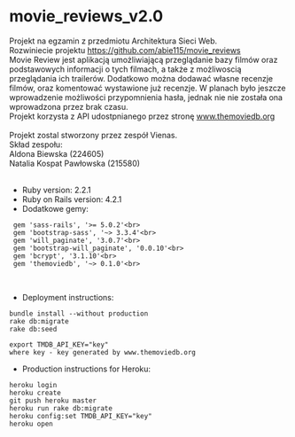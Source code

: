 # movie_reviews_v2.0

Projekt na egzamin z przedmiotu Architektura Sieci Web.<br>
Rozwiniecie projektu https://github.com/abie115/movie_reviews<br>
Movie Review jest aplikacją umożliwiającą przeglądanie bazy filmów oraz podstawowych informacji o tych filmach, a także z możliwoscią przeglądania ich trailerów. Dodatkowo można dodawać własne recenzje filmów, oraz komentować wystawione już recenzje. W planach było jeszcze wprowadzenie możliwości przypomnienia hasła, jednak nie nie została ona wprowadzona przez brak czasu.<br>
Projekt korzysta z API udostpnianego przez stronę www.themoviedb.org<br>
<br>
Projekt zostal stworzony przez zespół Vienas.<br>
Skład zespołu:<br>
 Aldona Biewska (224605)<br>
 Natalia Kospat Pawłowska (215580)<br>
 <br>

* Ruby version: 2.2.1<br>
* Ruby on Rails version: 4.2.1<br>
* Dodatkowe gemy:<br>
```
 gem 'sass-rails', '>= 5.0.2'<br>
 gem 'bootstrap-sass', '~> 3.3.4'<br>
 gem 'will_paginate', '3.0.7'<br>
 gem 'bootstrap-will_paginate', '0.0.10'<br>
 gem 'bcrypt', '3.1.10'<br>
 gem 'themoviedb', '~> 0.1.0'<br>
```
<br>

* Deployment instructions:<br>
```
bundle install --without production
rake db:migrate
rake db:seed

export TMDB_API_KEY="key"
where key - key generated by www.themoviedb.org
```
* Production instructions for Heroku:
```
heroku login
heroku create
git push heroku master
heroku run rake db:migrate
heroku config:set TMDB_API_KEY="key"
heroku open
```

